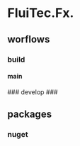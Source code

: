 # FluiTec.Fx.<ProjectName> #

<ProjectDescription>

## worflows ##
### build ###
#### main ####
<build badge main>
### develop ###
<build badge develop>

## packages
### nuget ###
<nuget badge>